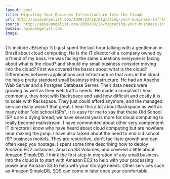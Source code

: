 ```yaml
---
layout: post
title: Migrating Your Business Infrastructure Into the Clouds
url: http://apievangelist.com/2009/03/26/migrating-your-business-infrastructure-into-the-clouds/
source: http://apievangelist.com/2009/03/26/migrating-your-business-infrastructure-into-the-clouds/
domain: apievangelist.com
image: 
---
```

{% include JB/setup %}I just spent the last hour talking with a gentleman in Brazil about cloud computing. He is the IT director of a company owned by a friend of my boss. 
He was facing the same questions everyone is facing about what is the cloud? and should my small business consider moving into the cloud?
First we covered the basics about what is the cloud? Differences between applications and infrastructure that runs in the cloud. 
He has a pretty standard small business infrastructure. He had an Apache Web Server and a Postgres Database Server. Their data needs were growing as well as their web traffic needs. 
He made a complaint I hear commonly, they host with Rackspace and said how difficult and costly it is to scale with Rackspace. They just could afford anymore, and the managed service really wasn't that great. I hear this a lot about Rackspace as well as many other "old school ISPs".
It is easy for me to say that these Old School ISP's are a dying bread, we have several years more for cloud computing to really become mainstream. I have commented about other very compentent IT directors I know who have heard about cloud computing but are nowhere near making the jump. I have also talked about the need to end old school ISP business models. They are restrictive, don't facilitate growth and can often keep you hostage.
I spent some time describing how to deploy Amazon EC2 instances, Amazon S3 Volumes, and covered a little about Amazon SimpleDB. 
I think the first step in migration of any small business into the cloud is to start with Amazon EC2 to help with your processing power and Amazon S3 to help with your storage needs.
Other services such as Amazon SimpleDB, SQS can come in later once your comfortable.